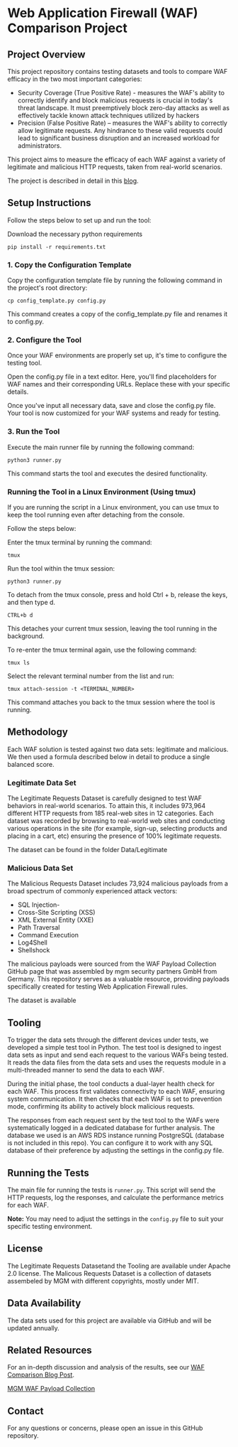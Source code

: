# Web Application Firewall (WAF) Comparison Project

## Project Overview

This project repository contains testing datasets and tools to compare WAF efficacy in the two most important categories:

-	Security Coverage (True Positive Rate) - measures the WAF's ability to correctly identify and block malicious requests is crucial in today's threat landscape. It must preemptively block zero-day attacks as well as effectively tackle known attack techniques utilized by hackers
-	Precision (False Positive Rate) – measures the WAF's ability to correctly allow legitimate requests. Any hindrance to these valid requests could lead to significant business disruption and an increased workload for administrators.

This project aims to measure the efficacy of each WAF against a variety of legitimate and malicious HTTP requests, taken from real-world scenarios.

The project is described in detail in this [blog](https://www.openappsec.io/post/best-waf-solutions-in-2023-real-world-comparison).


## Setup Instructions
Follow the steps below to set up and run the tool:


Download the necessary python requirements
```shell
pip install -r requirements.txt
```

### 1. Copy the Configuration Template
Copy the configuration template file by running the following command in the project's root directory:

```shell
cp config_template.py config.py
```
This command creates a copy of the config_template.py file and renames it to config.py.

### 2. Configure the Tool
Once your WAF environments are properly set up, it's time to configure the testing tool.

Open the config.py file in a text editor. Here, you'll find placeholders for WAF names and their corresponding URLs. Replace these with your specific details.

Once you've input all necessary data, save and close the config.py file. Your tool is now customized for your WAF systems and ready for testing.

### 3. Run the Tool
Execute the main runner file by running the following command:

   ```shell
   python3 runner.py 
   ```
This command starts the tool and executes the desired functionality.

### Running the Tool in a Linux Environment (Using tmux)
If you are running the script in a Linux environment, you can use tmux to keep the tool running even after detaching from the console.

Follow the steps below:

Enter the tmux terminal by running the command:

 ```shell
 tmux
 ```
Run the tool within the tmux session:

 ```shell
python3 runner.py 
```
To detach from the tmux console, press and hold Ctrl + b, release the keys, and then type d.

 ```
CTRL+b d
```
This detaches your current tmux session, leaving the tool running in the background.

To re-enter the tmux terminal again, use the following command:

```shell
tmux ls
```
Select the relevant terminal number from the list and run:

```shell
tmux attach-session -t <TERMINAL_NUMBER>
```
This command attaches you back to the tmux session where the tool is running.


## Methodology

Each WAF solution is tested against two data sets: legitimate and malicious. We then used a formula described below in detail to produce a single balanced score.

### Legitimate Data Set

The Legitimate Requests Dataset is carefully designed to test WAF behaviors in real-world scenarios. To attain this, it includes 973,964 different HTTP requests from 185 real-web sites in 12 categories. Each dataset was recorded by browsing to real-world web sites and conducting various operations in the site (for example, sign-up, selecting products and placing in a cart, etc) ensuring the presence of 100% legitimate requests.

The dataset can be found in the folder Data/Legitimate

### Malicious Data Set

The Malicious Requests Dataset includes 73,924 malicious payloads from a broad spectrum of commonly experienced attack vectors:
- SQL Injection-
- Cross-Site Scripting (XSS)
- XML External Entity (XXE)
- Path Traversal
- Command Execution
- Log4Shell
- Shellshock

The malicious payloads were sourced from the WAF Payload Collection GitHub page that was assembled by mgm security partners GmbH from Germany. This repository serves as a valuable resource, providing payloads specifically created for testing Web Application Firewall rules. 

The dataset is available <here>

## Tooling

To trigger the data sets through the different devices under tests, we developed a simple test tool in Python. The test tool is designed to ingest data sets as input and send each request to the various WAFs being tested. It reads the data files from the data sets and uses the requests module in a multi-threaded manner to send the data to each WAF. 

During the initial phase, the tool conducts a dual-layer health check for each WAF. This process first validates connectivity to each WAF, ensuring system communication. It then checks that each WAF is set to prevention mode, confirming its ability to actively block malicious requests.

The responses from each request sent by the test tool to the WAFs were systematically logged in a dedicated database for further analysis. The database we used is an AWS RDS instance running PostgreSQL (database is not included in this repo). You can configure it to work with any SQL database of their preference by adjusting the settings in the config.py file. 


## Running the Tests
The main file for running the tests is `runner.py`. This script will send the HTTP requests, log the responses, and calculate the performance metrics for each WAF.

**Note:** You may need to adjust the settings in the `config.py` file to suit your specific testing environment.

## License
The Legitimate Requests Datasetand the Tooling are available under Apache 2.0 license.
The Malicous Requests Dataset is a collection of datasets assembeled by MGM with different copyrights, mostly under MIT.

## Data Availability
The data sets used for this project are available via GitHub and will be updated annually.

## Related Resources
For an in-depth discussion and analysis of the results, see our [WAF Comparison Blog Post](https://www.openappsec.io/post/best-waf-solutions-in-2023-real-world-comparison).

[MGM WAF Payload Collection](https://github.com/mgm-sp/WAF-Payload-Collection)


## Contact
For any questions or concerns, please open an issue in this GitHub repository.
